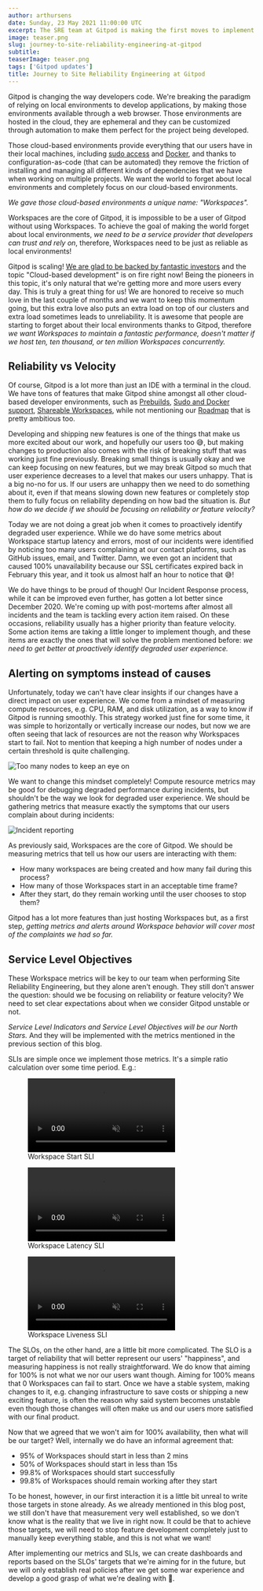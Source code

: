 ```yaml
---
author: arthursens
date: Sunday, 23 May 2021 11:00:00 UTC
excerpt: The SRE team at Gitpod is making the first moves to implement Site Reliability Engineering best practices. We document our approach to implement our very first Service Level Objective.
image: teaser.png
slug: journey-to-site-reliability-engineering-at-gitpod
subtitle:
teaserImage: teaser.png
tags: ['Gitpod updates']
title: Journey to Site Reliability Engineering at Gitpod
---
```


<script context="module">
  export const prerender = true;
</script>

Gitpod is changing the way developers code. We're breaking the paradigm of relying on local environments to develop applications, by making those environments available through a web browser. Those environments are hosted in the cloud, they are ephemeral and they can be customized through automation to make them perfect for the project being developed.

Those cloud-based environments provide everything that our users have in their local machines, including [sudo access](/blog/root-docker-and-vscode#root-access) and [Docker](/blog/root-docker-and-vscode#docker), and thanks to configuration-as-code (that can be automated) they remove the friction of installing and managing all different kinds of dependencies that we have when working on multiple projects. We want the world to forget about local environments and completely focus on our cloud-based environments.

_We gave those cloud-based environments a unique name: "Workspaces"._

Workspaces are the core of Gitpod, it is impossible to be a user of Gitpod without using Workspaces. To achieve the goal of making the world forget about local environments, _we need to be a service provider that developers can trust and rely on_, therefore, Workspaces need to be just as reliable as local environments!

Gitpod is scaling! [We are glad to be backed by fantastic investors](/blog/next-chapter-for-gitpod) and the topic "Cloud-based development" is on fire right now! Being the pioneers in this topic, it's only natural that we're getting more and more users every day. This is truly a great thing for us! We are honored to receive so much love in the last couple of months and we want to keep this momentum going, but this extra love also puts an extra load on top of our clusters and extra load sometimes leads to unreliability. It is awesome that people are starting to forget about their local environments thanks to Gitpod, therefore _we want Workspaces to maintain a fantastic performance, doesn't matter if we host ten, ten thousand, or ten million Workspaces concurrently._

## Reliability vs Velocity

Of course, Gitpod is a lot more than just an IDE with a terminal in the cloud. We have tons of features that make Gitpod shine amongst all other cloud-based developer environments, such as [Prebuilds](/docs/configure/projects/prebuilds), [Sudo and Docker support](/blog/root-docker-and-vscode), [Shareable Workspaces](/docs/configure/workspaces/collaboration), while not mentioning our [Roadmap](https://www.gitpod.io/roadmap) that is pretty ambitious too.

Developing and shipping new features is one of the things that make us more excited about our work, and hopefully our users too 😅, but making changes to production also comes with the risk of breaking stuff that was working just fine previously. Breaking small things is usually okay and we can keep focusing on new features, but we may break Gitpod so much that user experience decreases to a level that makes our users unhappy. That is a big no-no for us. If our users are unhappy then we need to do something about it, even if that means slowing down new features or completely stop them to fully focus on reliability depending on how bad the situation is. _But how do we decide if we should be focusing on reliability or feature velocity?_

Today we are not doing a great job when it comes to proactively identify degraded user experience. While we do have some metrics about Workspace startup latency and errors, most of our incidents were identified by noticing too many users complaining at our contact platforms, such as GitHub issues, email, and Twitter. Damn, we even got an incident that caused 100% unavailability because our SSL certificates expired back in February this year, and it took us almost half an hour to notice that 😅!

We do have things to be proud of though! Our Incident Response process, while it can be improved even further, has gotten a lot better since December 2020. We're coming up with post-mortems after almost all incidents and the team is tackling every action item raised. On these occasions, reliability usually has a higher priority than feature velocity. Some action items are taking a little longer to implement though, and these items are exactly the ones that will solve the problem mentioned before: _we need to get better at proactively identify degraded user experience._

## Alerting on symptoms instead of causes

Unfortunately, today we can't have clear insights if our changes have a direct impact on user experience. We come from a mindset of measuring compute resources, e.g. CPU, RAM, and disk utilization, as a way to know if Gitpod is running smoothly. This strategy worked just fine for some time, it was simple to horizontally or vertically increase our nodes, but now we are often seeing that lack of resources are not the reason why Workspaces start to fail. Not to mention that keeping a high number of nodes under a certain threshold is quite challenging.

![Too many nodes to keep an eye on](../../../static/images/blog/journey-to-site-reliability-engineering-at-gitpod/too-many-nodes.png)

We want to change this mindset completely! Compute resource metrics may be good for debugging degraded performance during incidents, but shouldn't be the way we look for degraded user experience. We should be gathering metrics that measure exactly the symptoms that our users complain about during incidents:

![Incident reporting](../../../static/images/blog/journey-to-site-reliability-engineering-at-gitpod/incident-report.png)

As previously said, Workspaces are the core of Gitpod. We should be measuring metrics that tell us how our users are interacting with them:

-   How many workspaces are being created and how many fail during this process?
-   How many of those Workspaces start in an acceptable time frame?
-   After they start, do they remain working until the user chooses to stop them?

Gitpod has a lot more features than just hosting Workspaces but, as a first step, _getting metrics and alerts around Workspace behavior will cover most of the complaints we had so far._

## Service Level Objectives

These Workspace metrics will be key to our team when performing Site Reliability Engineering, but they alone aren't enough. They still don't answer the question: should we be focusing on reliability or feature velocity? We need to set clear expectations about when we consider Gitpod unstable or not.

_Service Level Indicators and Service Level Objectives will be our North Stars._ And they will be implemented with the metrics mentioned in the previous section of this blog.

SLIs are simple once we implement those metrics. It's a simple ratio calculation over some time period. E.g.:

<figure>
<video playsinline autoplay no-controls loop muted class="shadow-medium rounded-xl max-w-3xl mt-x-small" alt="Workspace Start SLI" src="/images/blog/journey-to-site-reliability-engineering-at-gitpod/sli-workspace-start.webm" type="video/webm"></video>
    <figcaption>Workspace Start SLI</figcaption>
</figure>

<figure>
<video playsinline autoplay no-controls loop muted class="shadow-medium rounded-xl max-w-3xl mt-x-small" alt="Workspace Latency SLI" src="/images/blog/journey-to-site-reliability-engineering-at-gitpod/sli-workspace-latency.webm" type="video/webm"></video>
    <figcaption>Workspace Latency SLI</figcaption>
</figure>

<figure>
<video playsinline autoplay no-controls loop muted class="shadow-medium rounded-xl max-w-3xl mt-x-small" alt="Workspace Liveness SLI" src="/images/blog/journey-to-site-reliability-engineering-at-gitpod/sli-workspace-liveness.webm" type="video/webm"></video>
    <figcaption>Workspace Liveness SLI</figcaption>
</figure>

The SLOs, on the other hand, are a little bit more complicated. The SLO is a target of reliability that will better represent our users' "happiness", and measuring happiness is not really straightforward. We do know that aiming for 100% is not what we nor our users want though. Aiming for 100% means that 0 Workspaces can fail to start. Once we have a stable system, making changes to it, e.g. changing infrastructure to save costs or shipping a new exciting feature, is often the reason why said system becomes unstable even though those changes will often make us and our users more satisfied with our final product.

Now that we agreed that we won't aim for 100% availability, then what will be our target? Well, internally we do have an informal agreement that:

-   95% of Workspaces should start in less than 2 mins
-   50% of Workspaces should start in less than 15s
-   99.8% of Workspaces should start successfully
-   99.8% of Workspaces should remain working after they start

To be honest, however, in our first interaction it is a little bit unreal to write those targets in stone already. As we already mentioned in this blog post, we still don't have that measurement very well established, so we don't know what is the reality that we live in right now. It could be that to achieve those targets, we will need to stop feature development completely just to manually keep everything stable, and this is not what we want!

After implementing our metrics and SLIs, we can create dashboards and reports based on the SLOs' targets that we're aiming for in the future, but we will only establish real policies after we get some war experience and develop a good grasp of what we're dealing with 💪.
